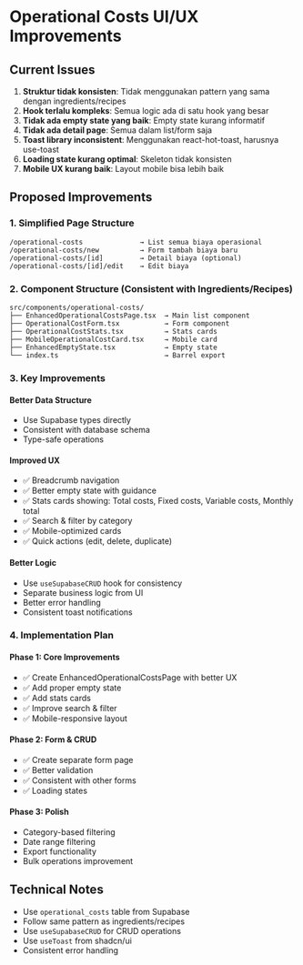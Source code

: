 # Operational Costs UI/UX Improvements

## Current Issues

1. **Struktur tidak konsisten**: Tidak menggunakan pattern yang sama dengan ingredients/recipes
2. **Hook terlalu kompleks**: Semua logic ada di satu hook yang besar
3. **Tidak ada empty state yang baik**: Empty state kurang informatif
4. **Tidak ada detail page**: Semua dalam list/form saja
5. **Toast library inconsistent**: Menggunakan react-hot-toast, harusnya use-toast
6. **Loading state kurang optimal**: Skeleton tidak konsisten
7. **Mobile UX kurang baik**: Layout mobile bisa lebih baik

## Proposed Improvements

### 1. Simplified Page Structure
```
/operational-costs              → List semua biaya operasional
/operational-costs/new          → Form tambah biaya baru
/operational-costs/[id]         → Detail biaya (optional)
/operational-costs/[id]/edit    → Edit biaya
```

### 2. Component Structure (Consistent with Ingredients/Recipes)
```
src/components/operational-costs/
├── EnhancedOperationalCostsPage.tsx  → Main list component
├── OperationalCostForm.tsx           → Form component
├── OperationalCostStats.tsx          → Stats cards
├── MobileOperationalCostCard.tsx     → Mobile card
├── EnhancedEmptyState.tsx            → Empty state
└── index.ts                          → Barrel export
```

### 3. Key Improvements

#### Better Data Structure
- Use Supabase types directly
- Consistent with database schema
- Type-safe operations

#### Improved UX
- ✅ Breadcrumb navigation
- ✅ Better empty state with guidance
- ✅ Stats cards showing: Total costs, Fixed costs, Variable costs, Monthly total
- ✅ Search & filter by category
- ✅ Mobile-optimized cards
- ✅ Quick actions (edit, delete, duplicate)

#### Better Logic
- Use `useSupabaseCRUD` hook for consistency
- Separate business logic from UI
- Better error handling
- Consistent toast notifications

### 4. Implementation Plan

#### Phase 1: Core Improvements
- ✅ Create EnhancedOperationalCostsPage with better UX
- ✅ Add proper empty state
- ✅ Add stats cards
- ✅ Improve search & filter
- ✅ Mobile-responsive layout

#### Phase 2: Form & CRUD
- ✅ Create separate form page
- ✅ Better validation
- ✅ Consistent with other forms
- ✅ Loading states

#### Phase 3: Polish
- Category-based filtering
- Date range filtering
- Export functionality
- Bulk operations improvement

## Technical Notes

- Use `operational_costs` table from Supabase
- Follow same pattern as ingredients/recipes
- Use `useSupabaseCRUD` for CRUD operations
- Use `useToast` from shadcn/ui
- Consistent error handling
